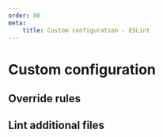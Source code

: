 ```yaml
---
order: 80
meta:
    title: Custom configuration - ESLint
---
```


# Custom configuration

## Override rules

## Lint additional files
